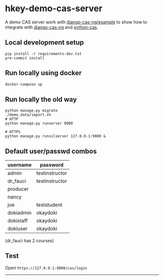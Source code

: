 # hkey-demo-cas-server

A demo CAS server work with [django-cas-ng/example](https://github.com/django-cas-ng/example) to show how to integrate with [django-cas-ng](https://djangocas.dev) and [python-cas](https://github.com/python-cas/python-cas).

## Local development setup

```
pip install -r requirements-dev.txt
pre-commit install
```

## Run locally using docker

```bash
docker-compose up
```

## Run locally the old way

```
python manage.py migrate
./demo_data/import.sh
# HTTP
python manage.py runserver 9000

# HTTPS
python manage.py runsslserver 127.0.0.1:9000 &
```

## Default user/passwd combos

| username | password |
| -------- | -------- |
| admin    | testinstructor |
| dr_fauci | testinstructor
| producer |  |
| nancy    |  |
| joe      | teststudent |
| dokiadmin| okaydoki   |
| dokistaff| okaydoki   |
| dokiuser | okaydoki   |

(dr_fauci has 2 courses)



## Test

Open `https://127.0.0.1:9000/cas/login`

---
